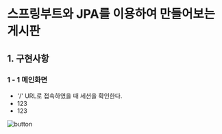 # 스프링부트와 JPA를 이용하여 만들어보는 게시판


## 1. 구현사항
### 1 - 1 메인화면
* '/' URL로 접속하였을 때 세션을 확인한다.
* 123
* 123



![button](https://user-images.githubusercontent.com/101168818/184031296-3ab09363-9b77-47e5-a15d-51e891dbfa16.JPG)
